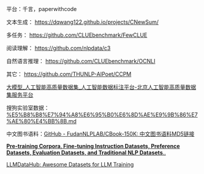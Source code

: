 
平台：千言，paperwithcode


文本生成： https://dqwang122.github.io/projects/CNewSum/

多任务： https://github.com/CLUEbenchmark/FewCLUE

阅读理解： https://github.com/nlpdata/c3

自然语言推理： https://github.com/CLUEbenchmark/OCNLI

其它： https://github.com/THUNLP-AIPoet/CCPM

[大模型\_人工智能高质量数据集\_人工智能数据标注平台-北京人工智能高质量数据集服务平台](http://dataset.baiia.org.cn/datasets/list-5.html)

搜狗实验室数据：[%E5%B8%B8%E7%94%A8%E6%95%B0%E6%8D%AE%E9%9B%86%E7%AE%80%E4%BB%8B.md](https://github.com/duoergun0729/nlp/blob/master/%E5%B8%B8%E7%94%A8%E6%95%B0%E6%8D%AE%E9%9B%86%E7%AE%80%E4%BB%8B.md)

中文图书语料：[GitHub - FudanNLPLAB/CBook-150K: 中文图书语料MD5链接](https://github.com/FudanNLPLAB/CBook-150K)


[**Pre-training Corpora, Fine-tuning Instruction Datasets, Preference Datasets, Evaluation Datasets, and Traditional NLP Datasets**..](https://github.com/lmmlzn/Awesome-LLMs-Datasets)

[LLMDataHub: Awesome Datasets for LLM Training](https://github.com/Zjh-819/LLMDataHub)

